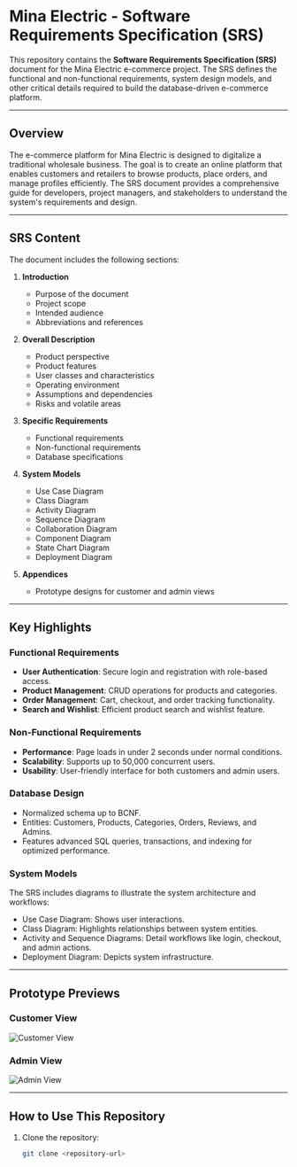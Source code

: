 # Mina Electric - Software Requirements Specification (SRS)

This repository contains the **Software Requirements Specification (SRS)** document for the Mina Electric e-commerce project. The SRS defines the functional and non-functional requirements, system design models, and other critical details required to build the database-driven e-commerce platform.

---

## Overview

The e-commerce platform for Mina Electric is designed to digitalize a traditional wholesale business. The goal is to create an online platform that enables customers and retailers to browse products, place orders, and manage profiles efficiently. The SRS document provides a comprehensive guide for developers, project managers, and stakeholders to understand the system's requirements and design.

---

## SRS Content

The document includes the following sections:

1. **Introduction**
   - Purpose of the document
   - Project scope
   - Intended audience
   - Abbreviations and references

2. **Overall Description**
   - Product perspective
   - Product features
   - User classes and characteristics
   - Operating environment
   - Assumptions and dependencies
   - Risks and volatile areas

3. **Specific Requirements**
   - Functional requirements
   - Non-functional requirements
   - Database specifications

4. **System Models**
   - Use Case Diagram
   - Class Diagram
   - Activity Diagram
   - Sequence Diagram
   - Collaboration Diagram
   - Component Diagram
   - State Chart Diagram
   - Deployment Diagram

5. **Appendices**
   - Prototype designs for customer and admin views

---

## Key Highlights

### Functional Requirements
- **User Authentication**: Secure login and registration with role-based access.
- **Product Management**: CRUD operations for products and categories.
- **Order Management**: Cart, checkout, and order tracking functionality.
- **Search and Wishlist**: Efficient product search and wishlist feature.

### Non-Functional Requirements
- **Performance**: Page loads in under 2 seconds under normal conditions.
- **Scalability**: Supports up to 50,000 concurrent users.
- **Usability**: User-friendly interface for both customers and admin users.

### Database Design
- Normalized schema up to BCNF.
- Entities: Customers, Products, Categories, Orders, Reviews, and Admins.
- Features advanced SQL queries, transactions, and indexing for optimized performance.

### System Models
The SRS includes diagrams to illustrate the system architecture and workflows:
- Use Case Diagram: Shows user interactions.
- Class Diagram: Highlights relationships between system entities.
- Activity and Sequence Diagrams: Detail workflows like login, checkout, and admin actions.
- Deployment Diagram: Depicts system infrastructure.

---

## Prototype Previews

### Customer View
![Customer View](images/customer-view.png)

### Admin View
![Admin View](images/admin-view.png)

---

## How to Use This Repository

1. Clone the repository:
   ```bash
   git clone <repository-url>
